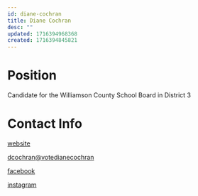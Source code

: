 ```yaml
---
id: diane-cochran
title: Diane Cochran
desc: ""
updated: 1716394968368
created: 1716394845821
---
```


# Position

Candidate for the Williamson County School Board in District 3

# Contact Info

[website](https://www.votedianecochran.com/)

<a href="dcochran@votedianecochran">dcochran@votedianecochran</a>

[facebook](https://www.facebook.com/vote.dianecochran)

[instagram](https://www.instagram.com/dianecochrand3/)
